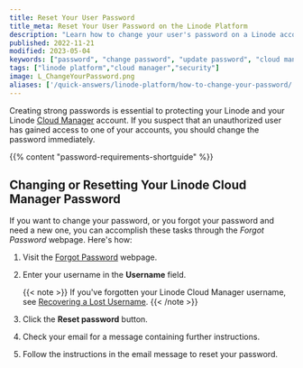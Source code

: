 ```yaml
---
title: Reset Your User Password
title_meta: Reset Your User Password on the Linode Platform
description: "Learn how to change your user's password on a Linode account."
published: 2022-11-21
modified: 2023-05-04
keywords: ["password", "change password", "update password", "cloud manager"]
tags: ["linode platform","cloud manager","security"]
image: L_ChangeYourPassword.png
aliases: ['/quick-answers/linode-platform/how-to-change-your-password/', '/guides/how-to-change-your-password/']
---
```


Creating strong passwords is essential to protecting your Linode and your Linode [Cloud Manager](http://cloud.linode.com) account. If you suspect that an unauthorized user has gained access to one of your accounts, you should change the password immediately.

{{% content "password-requirements-shortguide" %}}

## Changing or Resetting Your Linode Cloud Manager Password

If you want to change your password, or you forgot your password and need a new one, you can accomplish these tasks through the *Forgot Password* webpage. Here's how:

1.  Visit the [Forgot Password](https://login.linode.com/forgot/password) webpage.

1.  Enter your username in the **Username** field.

    {{< note >}}
    If you've forgotten your Linode Cloud Manager username, see [Recovering a Lost Username](/docs/products/platform/accounts/guides/manage-users/#recovering-a-lost-username).
    {{< /note >}}

1.  Click the **Reset password** button.

1.  Check your email for a message containing further instructions.

1.  Follow the instructions in the email message to reset your password.